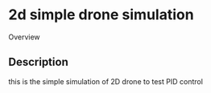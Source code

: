 # 2d simple drone simulation

Overview

## Description
this is the simple simulation of 2D drone to test PID control

